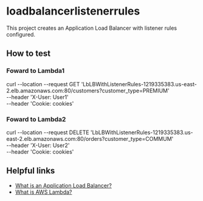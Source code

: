 # loadbalancerlistenerrules

This project creates an Application Load Balancer with listener rules configured.

## How to test

### Foward to Lambda1

curl --location --request GET 'LbLBWithListenerRules-1219335383.us-east-2.elb.amazonaws.com:80/customers?customer_type=PREMIUM' \
--header 'X-User: User1' \
--header 'Cookie: cookies'

### Foward to Lambda2

curl --location --request DELETE 'LbLBWithListenerRules-1219335383.us-east-2.elb.amazonaws.com:80/orders?customer_type=COMMUM' \
--header 'X-User: User2' \
--header 'Cookie: cookies'

## Helpful links

- [What is an Application Load Balancer?][1]
- [What is AWS Lambda?][2]

[1]: https://docs.aws.amazon.com/elasticloadbalancing/latest/application/introduction.html
[2]: https://docs.aws.amazon.com/lambda/latest/dg/welcome.html